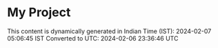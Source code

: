# My Project

This content is dynamically generated in Indian Time (IST): 2024-02-07 05:06:45 IST
Converted to UTC: 2024-02-06 23:36:46 UTC
